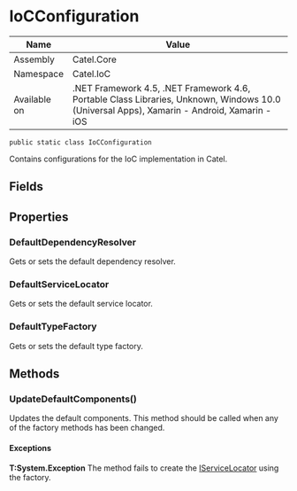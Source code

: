 

# IoCConfiguration

Name|Value
---|---
Assembly|Catel.Core
Namespace|Catel.IoC
Available on|.NET Framework 4.5, .NET Framework 4.6, Portable Class Libraries, Unknown, Windows 10.0 (Universal Apps), Xamarin - Android, Xamarin - iOS

```
public static class IoCConfiguration
```

Contains configurations for the IoC implementation in Catel.



## Fields

## Properties

### DefaultDependencyResolver

Gets or sets the default dependency resolver.



### DefaultServiceLocator

Gets or sets the default service locator.



### DefaultTypeFactory

Gets or sets the default type factory.



## Methods

### UpdateDefaultComponents()

Updates the default components. This method should be called when any of the factory methods has been changed.

#### Exceptions

**T:System.Exception**
The method fails to create the [IServiceLocator](#) using the factory.



